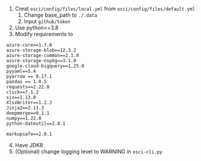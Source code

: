 1. Creat `osci/config/files/local.yml` from `osci/config/files/default.yml`
    1. Change base_path to `./.data`
    2. Input `github/token`
2. Use python<=3.8
3. Modify requirements to 
```
azure-core==1.7.0
azure-storage-blob==12.3.2
azure-storage-common==2.1.0
azure-storage-nspkg==3.1.0
google-cloud-bigquery==1.25.0
pyyaml==5.4
pyarrow == 0.17.1
pandas == 1.0.5
requests==2.22.0
click==7.1.2
six==1.13.0
XlsxWriter==1.2.3
Jinja2==2.11.3
deepmerge==0.1.1
numpy==1.22.0
python-dateutil==2.8.1

markupsafe==2.0.1
```
4. Have JDK8
5. (Optional) change logging level to WARNING in `osci-cli.py`